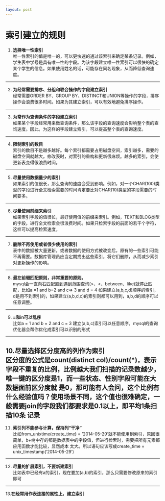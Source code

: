 ```yaml
---
layout: post
---
```

# 索引建立的规则
1. **选择唯一性索引**  
唯一性索引的值是唯一的，可以更快速的通过该索引来确定某条记录。例如，学生表中学号是具有唯一性的字段。为该字段建立唯一性索引可以很快的确定某个学生的信息。如果使用姓名的话，可能存在同名现象，从而降低查询速度。
----------------------------
2. **为经常需要排序、分组和联合操作的字段建立索引**  
经常需要ORDER BY、GROUP BY、DISTINCT和UNION等操作的字段，排序操作会浪费很多时间。如果为其建立索引，可以有效地避免排序操作。
-----------------------------
3. **为常作为查询条件的字段建立索引**   
如果某个字段经常用来做查询条件，那么该字段的查询速度会影响整个表的查询速度。因此，为这样的字段建立索引，可以提高整个表的查询速度。
------------------------------
4. **限制索引的数目**   
索引的数目不是越多越好。每个索引都需要占用磁盘空间，索引越多，需要的磁盘空间就越大。修改表时，对索引的重构和更新很麻烦。越多的索引，会使更新表变得很浪费时间。
------------------------------
5. **尽量使用数据量少的索引**   
如果索引的值很长，那么查询的速度会受到影响。例如，对一个CHAR(100)类型的字段进行全文检索需要的时间肯定要比对CHAR(10)类型的字段需要的时间要多。
------------------------------
6. **尽量使用前缀来索引**   
如果索引字段的值很长，最好使用值的前缀来索引。例如，TEXT和BLOG类型的字段，进行全文检索会很浪费时间。如果只检索字段的前面的若干个字符，这样可以提高检索速度。
------------------------------
7. **删除不再使用或者很少使用的索引**   
表中的数据被大量更新，或者数据的使用方式被改变后，原有的一些索引可能不再需要。数据库管理员应当定期找出这些索引，将它们删除，从而减少索引对更新操作的影响。
-----------------------------------
8. **最左前缀匹配原则，非常重要的原则。**    
mysql会一直向右匹配直到遇到范围查询(>、<、between、like)就停止匹配，比如a =1 and  b=2 and  c=> 3 and d = 4 如果建立(a,b,c,d)顺序的索引，d是用不到索引的，如果建立(a,b,d,c)的索引则都可以用到，a,b,d的顺序可以任意调整。
-------------------------------------
9. **=和in可以乱序**    
比如a = 1 and b = 2 and c = 3 建立(a,b,c)索引可以任意顺序，mysql的查询优化器会帮你优化成索引可以识别的形式
-------------------------------------
10.**尽量选择区分度高的列作为索引**     
区分度的公式是count(distinct col)/count(*)，表示字段不重复的比例，比例越大我们扫描的记录数越少，唯一键的区分度是1，而一些状态、性别字段可能在大数据面前区分度就 是0，那可能有人会问，这个比例有什么经验值吗？使用场景不同，这个值也很难确定，一般需要join的字段我们都要求是0.1以上，即平均1条扫描10条 记录
--------------------------------
11. **索引列不能参与计算，保持列“干净”**  
比如from_unixtime(create_time) = ’2014-05-29’就不能使用到索引，原因很简单，b+树中存的都是数据表中的字段值，但进行检索时，需要把所有元素都应用函数才能比较，显然成本 太大。所以语句应该写成create_time = unix_timestamp(’2014-05-29’)
------------------------------------
12. **尽量的扩展索引，不要新建索引**    
比如表中已经有a的索引，现在要加(a,b)的索引，那么只需要修改原来的索引即可
------------------------------------
13.**在经常用作表连接的属性上，建立索引**